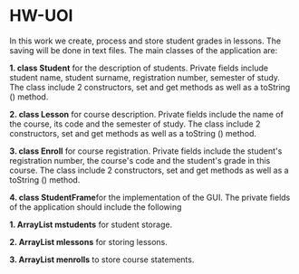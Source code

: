 # HW-UOI
In this work we create, process and store student grades in lessons. 
The saving will be done in text files. 
The main classes of the application are:

**1. class Student** for the description of students. Private fields include student name, student surname, registration number, semester of study. The
class include 2 constructors, set and get methods as well as a toString () method.

**2. class Lesson** for course description. Private fields include the name of the course, its code and the semester of study. The
class include 2 constructors, set and get methods as well as a toString () method.

**3. class Enroll** for course registration. Private fields include the student's registration number, the course's code and the student's grade
in this course. The class include 2 constructors, set and get methods as well as a toString () method.

**4. class StudentFrame**for the implementation of the GUI. The private fields of the application should include the following

**1. ArrayList <Student> mstudents** for student storage.

**2. ArrayList <Lesson> mlessons** for storing lessons.

**3. ArrayList <Enroll> menrolls** to store course statements.
